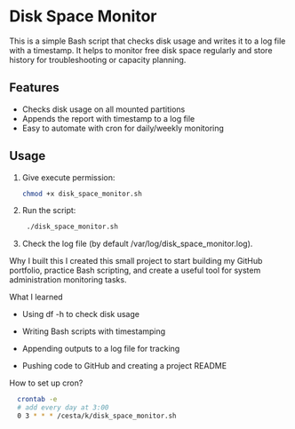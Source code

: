 # Disk Space Monitor

This is a simple Bash script that checks disk usage and writes it to a log file with a timestamp. It helps to monitor free disk space regularly and store history for troubleshooting or capacity planning.

## Features

- Checks disk usage on all mounted partitions
- Appends the report with timestamp to a log file
- Easy to automate with cron for daily/weekly monitoring

## Usage

1. Give execute permission:
   ```bash
   chmod +x disk_space_monitor.sh
2. Run the script:
   ```bash
    ./disk_space_monitor.sh
3. Check the log file (by default /var/log/disk_space_monitor.log).

Why I built this
I created this small project to start building my GitHub portfolio, practice Bash scripting, and create a useful tool for system administration monitoring tasks.

What I learned
- Using df -h to check disk usage

- Writing Bash scripts with timestamping

- Appending outputs to a log file for tracking

- Pushing code to GitHub and creating a project README

How to set up cron?
```bash
  crontab -e
  # add every day at 3:00
  0 3 * * * /cesta/k/disk_space_monitor.sh
